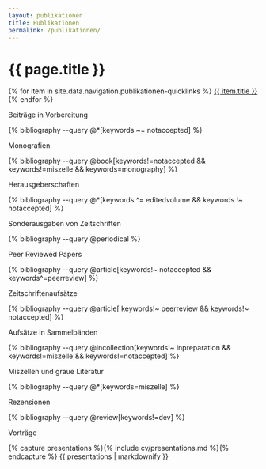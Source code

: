 ```yaml
---
layout: publikationen
title: Publikationen
permalink: /publikationen/
---
```


<h1 class="add-sg">{{ page.title }}</h1>

<div class="buttons m-b-2">{% for item in site.data.navigation.publikationen-quicklinks %}
<a class="button is-light is-small" href="{{ item.url   | relative_url }}">{{ item.title }}</a>{% endfor %}</div>

<p class="title is-5 has-text-link" id="beiträge-in-vorbereitung">Beiträge in Vorbereitung <!--({% bibliography_count --query @*[keywords=submitted] %})--></p>

{% bibliography --query @*[keywords ~= notaccepted] %}

<!--<p class="title is-5 has-text-link m-t-2" id="beiträge-in-vorbereitung">Beiträge in Vorbereitung({% bibliography_count --query @*[keywords^=inpreparation] %})</p>

{% bibliography --query @*[keywords^=inpreparation] %}-->

<p class="title is-5 has-text-link m-t-2" id="monographien">Monografien<!--({% bibliography_count --query @book[keywords!=dev  && keywords!=miszelle && keywords=monography] %})--></p>

{% bibliography --query @book[keywords!=notaccepted  && keywords!=miszelle && keywords=monography] %}

<p class="title is-5 has-text-link m-t-2" id="herausgeberschaften">Herausgeberschaften<!--({% bibliography_count --query @book[keywords!=dev  && keywords!=miszelle && keywords=editedvolume] %})--></p>

{% bibliography --query @*[keywords ^= editedvolume && keywords !~ notaccepted] %}

<p class="title is-5 has-text-link m-t-2" id="sondernummern-von-zeitschriften">Sonderausgaben von Zeitschriften<!--({% bibliography_count --query @*[keywords=specialissue] %})--></p>

{% bibliography --query @periodical %}

<p class="title is-5 has-text-link m-t-2" id="peer-reviewed-papers">Peer Reviewed Papers<!--({% bibliography_count --query @*[keywords=specialissue] %})-->

{% bibliography --query @article[keywords!~ notaccepted && keywords^=peerreview] %}

<p class="title is-5 has-text-link m-t-2" id="zeitschriftenaufsätze">Zeitschriftenaufsätze<!--({% bibliography_count --query @*[keywords=specialissue] %})-->

{% bibliography --query @article[ keywords!~ peerreview && keywords!~ notaccepted] %}

<p class="title is-5 has-text-link m-t-2" id="aufsätze-in-sammelbänden">Aufsätze in Sammelbänden<!--({% bibliography_count --query @*[keywords=specialissue] %})-->

{% bibliography --query @incollection[keywords!~ inpreparation && keywords!=miszelle && keywords!=notaccepted] %}

<p class="title is-5 has-text-link m-t-2" id="miszellen-und-graue-literatur">Miszellen und graue Literatur<!--({% bibliography_count --query @*[keywords=miszelle] %})--></p>

{% bibliography --query @*[keywords=miszelle] %}

<p class="title is-5 has-text-link m-t-2" id="rezensionen">Rezensionen<!--({% bibliography_count --query @review[keywords!=dev && keywords!=submitted] %})--></p>

{% bibliography --query @review[keywords!=dev] %}

<p class="title is-4 has-text-link m-t-2" id="vorträge">Vorträge</p>
{% capture presentations %}{% include cv/presentations.md %}{% endcapture %}
{{ presentations | markdownify }}
